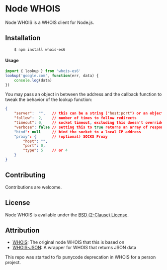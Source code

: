 # Node WHOIS

Node WHOIS is a WHOIS client for Node.js.

## Installation

```shell
    $ npm install whois-es6
```

#### Usage

```js
import { lookup } from 'whois-es6'
lookup('google.com', function(err, data) {
	console.log(data)
})
```

You may pass an object in between the address and the callback function to tweak the behavior of the lookup function:

```json
{
	"server":  "",   // this can be a string ("host:port") or an object with host and port as its keys; leaving it empty makes lookup rely on servers.json
	"follow":  2,    // number of times to follow redirects
	"timeout": 0,    // socket timeout, excluding this doesn't override any default timeout value
	"verbose": false // setting this to true returns an array of responses from all servers
	"bind": null     // bind the socket to a local IP address
	"proxy": {       // (optional) SOCKS Proxy
		"host": "",
		"port": 0,
		"type": 5    // or 4
	}
}
```

## Contributing

Contributions are welcome.

## License

Node WHOIS is available under the [BSD (2-Clause) License](http://opensource.org/licenses/BSD-2-Clause).

## Attribution

- [WHOIS](https://github.com/FurqanSoftware/node-whois): The original node WHOIS that this is based on
- [WHOIS-JSON](https://www.npmjs.com/package/whois-json): A wrapper for WHOIS that returns JSON data

This repo was started to fix punycode deprecation in WHOIS for a person project.
